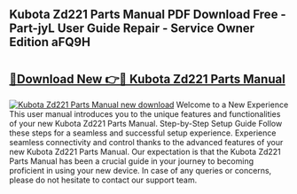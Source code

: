 ## Kubota Zd221 Parts Manual PDF Download Free - Part-jyL User Guide Repair - Service Owner Edition aFQ9H

# <h2><a href="http://bc3416.oget.top/?id=Kubota+Zd221+Parts+Manual">🔗Download New 👉🔴 Kubota Zd221 Parts Manual</a></h2>

[![Kubota Zd221 Parts Manual new download](https://i.imgur.com/5g1atiW.png)](http://bc3416.oget.top/?id=Kubota+Zd221+Parts+Manual)
Welcome to a New Experience This user manual introduces you to the unique features and functionalities of your new Kubota Zd221 Parts Manual. Step-by-Step Setup Guide Follow these steps for a seamless and successful setup experience. Experience seamless connectivity and control thanks to the advanced features of your new Kubota Zd221 Parts Manual. Our expectation is that the Kubota Zd221 Parts Manual has been a crucial guide in your journey to becoming proficient in using your new device. In case of any queries or concerns, please do not hesitate to contact our support team.
